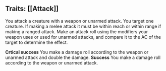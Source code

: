 ## Traits: [[Attack]]

You attack a creature with a weapon or unarmed attack. You target one creature. If making a melee attack it must be within reach or within range if making a ranged attack. Make an attack roll using the modifiers your weapon uses or used for unarmed attacks, and compare it to the AC of the target to determine the effect.

**Crtical success** You make a damage roll according to the weapon or unarmed attack and double the damage.
**Success** You make a damage roll according to the weapon or unarmed attack.
